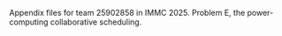 Appendix files for team 25902858 in IMMC 2025. Problem E, the power-computing collaborative scheduling.
